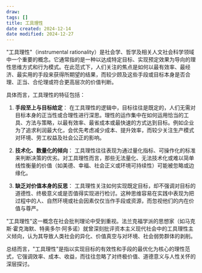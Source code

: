 ```yaml
---
draw:
tags: []
title: 工具理性
date created: 2024-12-14
date modified: 2024-12-27
---
```


"工具理性"（instrumental rationality）是社会学、哲学及相关人文社会科学领域中一个重要的概念。它通常指的是一种以达成特定目标、实现预定效果为导向的理性思维方式和行为模式。在此范式下，人们关注的焦点是如何以最有效率、最经济、最实用的手段来获得所期望的结果，而较少顾及这些手段或目标本身是否合理、正当、合伦理或符合更高层次的价值判断。

具体而言，工具理性的特征包括：

1. **手段至上与目标给定**：
    在工具理性的逻辑中，目标往往是既定的，人们无需对目标本身的正当性或合理性进行深思。理性的运作集中在如何运用恰当的工具、方法与策略，以最有效率、最省成本或最快速的方式达到目标。例如企业为了追求利润最大化，会优先考虑减少成本、提升效率，而较少关注生产模式对环境、劳工权益及社会公正的影响。
    
2. **技术化、数量化的倾向**：
    工具理性往往表现为通过量化指标、可操作化的标准来判断决策的优劣。对工具理性而言，那些无法量化、无法技术化或难以简单线性衡量的价值（如美德、幸福、社会正义或环境可持续性）可能被忽略或边缘化。
    
3. **缺乏对价值本身的反思**：
    工具理性关注如何实现既定目标，却不强调对目标的道德性、终极意义或是否值得实现进行检讨。这种思维容易在实践中表现为把过程中的人、自然环境或社会因素仅仅当作手段或资源，而忽视他们的内在价值与尊严。
    

"工具理性"这一概念在社会批判理论中受到重视。法兰克福学派的思想家（如马克斯·霍克海默、特奥多尔·阿多诺）就曾深刻批评资本主义现代社会中的工具理性主义倾向，认为其导致人类社会的异化、价值真空与对环境、社会弱势群体的剥削。

总结而言，"工具理性"是指以实现目标的有效性和手段的最优化为核心的理性范式，它强调效率、成本、收益，而往往忽略了对终极价值、道德意义与人性关怀的深层探讨。
